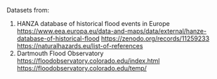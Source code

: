 Datasets from:

1) HANZA database of historical flood events in Europe
https://www.eea.europa.eu/data-and-maps/data/external/hanze-database-of-historical-flood
https://zenodo.org/records/11259233
https://naturalhazards.eu/list-of-references
2) Dartmouth Flood Observatory
https://floodobservatory.colorado.edu/index.html
https://floodobservatory.colorado.edu/temp/